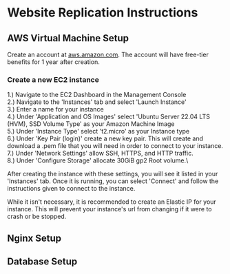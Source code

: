 # Website Replication Instructions
## AWS Virtual Machine Setup
Create an account at [aws.amazon.com](https://aws.amazon.com/).
The account will have free-tier benefits for 1 year after creation.
### Create a new EC2 instance
1.) Navigate to the EC2 Dashboard in the Management Console\
2.) Navigate to the 'Instances' tab and select 'Launch Instance'\
3.) Enter a name for your instance\
4.) Under 'Application and OS Images' select 'Ubuntu Server 22.04 LTS (HVM), SSD Volume Type' as your Amazon Machine Image\
5.) Under 'Instance Type' select 't2.micro' as your Instance type\
6.) Under 'Key Pair (login)' create a new key pair. This will create and download a .pem file that you will need in order to connect to your instance.\
7.) Under 'Network Settings' allow SSH, HTTPS, and HTTP traffic.\
8.) Under 'Configure Storage' allocate 30GiB gp2 Root volume.\

After creating the instance with these settings, you will see it listed in your 'Instances' tab. Once it is running, you can select 'Connect' and follow the instructions given to connect to the instance.

While it isn't necessary, it is recommended to create an Elastic IP for your instance. This will prevent your instance's url from changing if it were to crash or be stopped.

## Nginx Setup

## Database Setup
